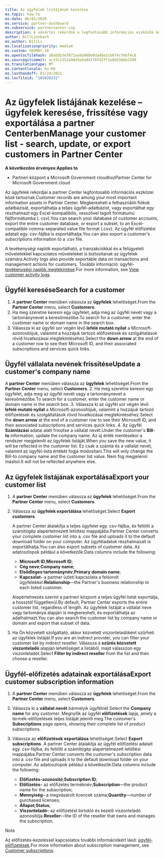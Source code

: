 ```yaml
---
title: Az ügyfelek listájának kezelése
ms.topic: how-to
ms.date: 06/03/2020
ms.service: partner-dashboard
ms.subservice: partnercenter-csp
description: A vásárlói rekordok a legfontosabb információs eszközök közé tartoznak. Megtudhatja, hogyan tekintheti meg, keresheti meg, frissítheti, & exportálhatja a partneri központ ügyfelének listájára vonatkozó információkat.
author: BillLinzbach
ms.author: BillLi
ms.localizationpriority: medium
ms.custom: SEOMAY.20
ms.openlocfilehash: 38ab5b3ef871aa8a969e8da48e2cb6f4cfebf4c6
ms.sourcegitcommit: ec33c2352a9dd3e5a941f0f42ff1e8d256bb2399
ms.translationtype: MT
ms.contentlocale: hu-HU
ms.lasthandoff: 03/24/2021
ms.locfileid: "105028332"
---
```

# <a name="manage-your-customer-list---search-update-or-export-customers-in-partner-center"></a><span data-ttu-id="30e08-104">Az ügyfelek listájának kezelése – ügyfelek keresése, frissítése vagy exportálása a partner Centerben</span><span class="sxs-lookup"><span data-stu-id="30e08-104">Manage your customer list - search, update, or export customers in Partner Center</span></span>

<span data-ttu-id="30e08-105">**A következőre érvényes:**</span><span class="sxs-lookup"><span data-stu-id="30e08-105">**Applies to**</span></span>

- <span data-ttu-id="30e08-106">Partneri központ a Microsoft Government cloudhoz</span><span class="sxs-lookup"><span data-stu-id="30e08-106">Partner Center for Microsoft Government cloud</span></span>

<span data-ttu-id="30e08-107">Az ügyfelek rekordjai a partner Center legfontosabb információs eszközei közé tartoznak.</span><span class="sxs-lookup"><span data-stu-id="30e08-107">Customer records are among your most important information assets in Partner Center.</span></span> <span data-ttu-id="30e08-108">Megkeresheti a felhasználói fiókok adatbázisát, exportálhatja a teljes ügyfél-adatbázist, vagy exportálhat egy részhalmazt egy Excel-kompatibilis, vesszővel tagolt formátumú fájlformátumba (. csv).</span><span class="sxs-lookup"><span data-stu-id="30e08-108">You can search your database of customer accounts, export the entire customer database, or export a subset, to an Excel-compatible comma-separated value file format (.csv).</span></span> <span data-ttu-id="30e08-109">Az ügyfél előfizetési adatait egy. csv-fájlba is exportálhatja.</span><span class="sxs-lookup"><span data-stu-id="30e08-109">You can also export a customer's subscriptions information to a .csv file.</span></span>

<span data-ttu-id="30e08-110">A tevékenységi naplók exportálható, a tranzakciókkal és a felügyeleti műveletekkel kapcsolatos műveleteket is biztosítanak az ügyfelek számára.</span><span class="sxs-lookup"><span data-stu-id="30e08-110">Activity logs also provide exportable data on transactions and management actions for customers.</span></span> <span data-ttu-id="30e08-111">További információ: ügyfél- [tevékenységi naplók megtekintése](activity-logs.md).</span><span class="sxs-lookup"><span data-stu-id="30e08-111">For more information, see [View customer activity logs](activity-logs.md).</span></span>

## <a name="search-for-a-customer"></a><span data-ttu-id="30e08-112">Ügyfél keresése</span><span class="sxs-lookup"><span data-stu-id="30e08-112">Search for a customer</span></span>

1. <span data-ttu-id="30e08-113">A **partner Center** menüben válassza az **ügyfelek** lehetőséget.</span><span class="sxs-lookup"><span data-stu-id="30e08-113">From the **Partner Center** menu, select **Customers**.</span></span>
2. <span data-ttu-id="30e08-114">Ha meg szeretne keresni egy ügyfelet, adja meg az ügyfél nevét vagy a tartománynevet a keresőmezőbe.</span><span class="sxs-lookup"><span data-stu-id="30e08-114">To search for a customer, enter the customer name or domain name in the search box.</span></span>
3. <span data-ttu-id="30e08-115">Válassza ki az ügyfél sor végén lévő **lefelé mutató nyilat** a Microsoft-azonosítójuk, valamint a hozzájuk tartozó előfizetések és szolgáltatások rövid hivatkozásai megtekintéséhez.</span><span class="sxs-lookup"><span data-stu-id="30e08-115">Select the **down arrow** at the end of a customer row to see their Microsoft ID, and their associated subscriptions and services quick links.</span></span>

## <a name="update-a-customers-company-name"></a><span data-ttu-id="30e08-116">Ügyfél vállalata nevének frissítése</span><span class="sxs-lookup"><span data-stu-id="30e08-116">Update a customer's company name</span></span>

<span data-ttu-id="30e08-117">A **partner Center** menüben válassza az **ügyfelek** lehetőséget.</span><span class="sxs-lookup"><span data-stu-id="30e08-117">From the **Partner Center** menu, select **Customers**.</span></span>
2. <span data-ttu-id="30e08-118">Ha meg szeretne keresni egy ügyfelet, adja meg az ügyfél nevét vagy a tartománynevet a keresőmezőbe.</span><span class="sxs-lookup"><span data-stu-id="30e08-118">To search for a customer, enter the customer name or domain name in the search box.</span></span>
3. <span data-ttu-id="30e08-119">Válassza ki az ügyfél sor végén lévő **lefelé mutató nyilat** a Microsoft-azonosítójuk, valamint a hozzájuk tartozó előfizetések és szolgáltatások rövid hivatkozásai megtekintéséhez.</span><span class="sxs-lookup"><span data-stu-id="30e08-119">Select the **down arrow** at the end of a customer row to see their Microsoft ID, and their associated subscriptions and services quick links.</span></span>
4. <span data-ttu-id="30e08-120">Az ügyfél **Számlázási** adatai alatt frissítse a vállalat nevét.</span><span class="sxs-lookup"><span data-stu-id="30e08-120">Under the customer's **Bill-to** information, update the company name.</span></span> <span data-ttu-id="30e08-121">Az új érték mentésekor a rendszer megjeleníti az ügyfelek listáját.</span><span class="sxs-lookup"><span data-stu-id="30e08-121">When you save the new value, it will be reflected in the customer list.</span></span> <span data-ttu-id="30e08-122">Ez csak a számla és a vállalat nevét, valamint az ügyfél-lista értékét fogja módosítani.</span><span class="sxs-lookup"><span data-stu-id="30e08-122">This will only change the Bill-to company name and the customer list value.</span></span> <span data-ttu-id="30e08-123">Nem fog megjelenni máshol.</span><span class="sxs-lookup"><span data-stu-id="30e08-123">It will not be reflected anywhere else.</span></span>

## <a name="export-your-customer-list"></a><span data-ttu-id="30e08-124">Az ügyfelek listájának exportálása</span><span class="sxs-lookup"><span data-stu-id="30e08-124">Export your customer list</span></span>

1. <span data-ttu-id="30e08-125">A **partner Center** menüben válassza az **ügyfelek** lehetőséget.</span><span class="sxs-lookup"><span data-stu-id="30e08-125">From the **Partner Center** menu, select **Customers**.</span></span>
2. <span data-ttu-id="30e08-126">Válassza az **ügyfelek exportálása** lehetőséget.</span><span class="sxs-lookup"><span data-stu-id="30e08-126">Select **Export customers**.</span></span>

   <span data-ttu-id="30e08-127">A partner Center átalakítja a teljes ügyfelet egy. csv-fájlba, és feltölti a számítógép alapértelmezett letöltési mappájába.</span><span class="sxs-lookup"><span data-stu-id="30e08-127">Partner Center converts your complete customer list into a .csv file and uploads it to the default download folder on your computer.</span></span> <span data-ttu-id="30e08-128">Az ügyféladatok részhalmazait is exportálhatja.</span><span class="sxs-lookup"><span data-stu-id="30e08-128">You can also export subsets of customer data.</span></span> <span data-ttu-id="30e08-129">Az adatoszlopok például a következők:</span><span class="sxs-lookup"><span data-stu-id="30e08-129">Data columns include the following:</span></span>

   - <span data-ttu-id="30e08-130">**Microsoft ID**;</span><span class="sxs-lookup"><span data-stu-id="30e08-130">**Microsoft ID**;</span></span>
   - <span data-ttu-id="30e08-131">**Cég neve**;</span><span class="sxs-lookup"><span data-stu-id="30e08-131">**Company name**;</span></span>
   - <span data-ttu-id="30e08-132">**Elsődleges tartománynév**;</span><span class="sxs-lookup"><span data-stu-id="30e08-132">**Primary domain name**;</span></span>
   - <span data-ttu-id="30e08-133">**Kapcsolat**– a partner üzleti kapcsolata a felsorolt ügyfelekkel.</span><span class="sxs-lookup"><span data-stu-id="30e08-133">**Relationship**—the Partner's business relationship to each listed customer.</span></span>

    <span data-ttu-id="30e08-134">Alapértelmezés szerint a partneri központ a teljes ügyfél listát exportálja, a hossztól függetlenül.</span><span class="sxs-lookup"><span data-stu-id="30e08-134">By default, Partner Center exports the entire customer list, regardless of length.</span></span> <span data-ttu-id="30e08-135">Az ügyfelek listáját a vállalat neve vagy tartománya alapján is megkeresheti, és exportálhatja az adathalmazt.</span><span class="sxs-lookup"><span data-stu-id="30e08-135">You can also search the customer list by company name or domain and export that subset of data.</span></span>

3. <span data-ttu-id="30e08-136">Ha Ön közvetett szolgáltató, akkor közvetett viszonteladóként szűrheti az ügyfelek listáját.</span><span class="sxs-lookup"><span data-stu-id="30e08-136">If you are an indirect provider, you can filter your customer list by indirect reseller.</span></span> <span data-ttu-id="30e08-137">Válassza a **szűrés közvetett viszonteladó** alapján lehetőséget a listából, majd válasszon egy viszonteladót.</span><span class="sxs-lookup"><span data-stu-id="30e08-137">Select **Filter by indirect reseller** from the list and then choose a reseller.</span></span>


## <a name="export-customer-subscription-information"></a><span data-ttu-id="30e08-138">Ügyfél-előfizetés adatainak exportálása</span><span class="sxs-lookup"><span data-stu-id="30e08-138">Export customer subscription information</span></span>

1. <span data-ttu-id="30e08-139">A **partner Center** menüben válassza az **ügyfelek** lehetőséget.</span><span class="sxs-lookup"><span data-stu-id="30e08-139">From the **Partner Center** menu, select **Customers**.</span></span>

2. <span data-ttu-id="30e08-140">Válassza ki a **vállalat nevét** bármelyik ügyfélnél.</span><span class="sxs-lookup"><span data-stu-id="30e08-140">Select the **Company name** for any customer.</span></span> <span data-ttu-id="30e08-141">Megnyílik az ügyfél **előfizetések** lapja, amely a termék-előfizetések teljes listáját jeleníti meg.</span><span class="sxs-lookup"><span data-stu-id="30e08-141">The customer's **Subscriptions** page opens, showing their complete list of product subscriptions.</span></span>

3. <span data-ttu-id="30e08-142">Válassza az **előfizetések exportálása** lehetőséget.</span><span class="sxs-lookup"><span data-stu-id="30e08-142">Select **Export subscriptions**.</span></span> <span data-ttu-id="30e08-143">A partner Center átalakítja az ügyfél előfizetési adatait egy. csv-fájlba, és feltölti a számítógép alapértelmezett letöltési mappájába.</span><span class="sxs-lookup"><span data-stu-id="30e08-143">Partner Center converts the customer's subscription data into a .csv file and uploads it to the default download folder on your computer.</span></span> <span data-ttu-id="30e08-144">Az adatoszlopok például a következők:</span><span class="sxs-lookup"><span data-stu-id="30e08-144">Data columns include the following:</span></span>
   - <span data-ttu-id="30e08-145">**Előfizetés-azonosító**;</span><span class="sxs-lookup"><span data-stu-id="30e08-145">**Subscription ID**;</span></span>
   - <span data-ttu-id="30e08-146">**Előfizetés**– az előfizetés terméknév;</span><span class="sxs-lookup"><span data-stu-id="30e08-146">**Subscription**—the product name for the subscription;</span></span>
   - <span data-ttu-id="30e08-147">**Mennyiség**– a megvásárolt licencek száma;</span><span class="sxs-lookup"><span data-stu-id="30e08-147">**Quantity**—number of purchased licenses;</span></span>
   - <span data-ttu-id="30e08-148">**Állapot**;</span><span class="sxs-lookup"><span data-stu-id="30e08-148">**Status**;</span></span>
   - <span data-ttu-id="30e08-149">**Viszonteladó**– az előfizetést birtokló és kezelő viszonteladó azonosítója.</span><span class="sxs-lookup"><span data-stu-id="30e08-149">**Reseller**—the ID of the reseller that owns and manages the subscription.</span></span>

> [!NOTE]  
> <span data-ttu-id="30e08-150">Az előfizetés-kezeléssel kapcsolatos további információkért lásd: [ügyfél-előfizetések](customer-subscriptions.md).</span><span class="sxs-lookup"><span data-stu-id="30e08-150">For more information about subscription management, see [Customer subscriptions](customer-subscriptions.md).</span></span>
